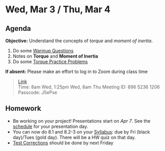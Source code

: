 Wed, Mar 3 / Thu, Mar 4
==================  
  
Agenda  
---------  
**Objective:** Understand the concepts of *torque* and *moment of inertia*.

1. Do some [Warmup Questions][wu]
2. Notes on **Torque** and **Moment of Inertia**
3. Do some [Torque Practice Problems][probs]

**If absent:** Please make an effort to log in to Zoom during class time  
> [Link](https://us02web.zoom.us/j/89652361206?pwd=L3ZYQzBGNitFK0J6K1M4Nk1iM1dYQT09)  
> Time: 8am Wed, 1:25pm Wed, 8am Thu
> Meeting ID: 896 5236 1206  
> Passcode: J5ePse 

Homework   
-------------  
- Be working on your project! Presentations start on *Apr 7*.  See the [schedule][sched] for your presentation day.	
- You can now do 8.1 and 8.2-3 on your [Syllabus]: due by Fri (black day)/Tues (gold day).  There will be a HW quiz on that day.
- [Test Corrections][correct] should be done by next Friday

[sched]: https://avoncsc-my.sharepoint.com/:x:/g/personal/zjrohrbach_avon-schools_org/EVMXHFfIjQJDml8sDSyMeYsBLcV4ZCg-pDrGaicpsu_iBQ?e=RfXTgy
[syllabus]: https://avon.schoology.com/course/2624603229/materials?f=369843178
[correct]: https://avon.schoology.com/assignment/4731439922/info
[wu]: https://avon.schoology.com/page/4736717996
[probs]: https://avon.schoology.com/page/4736900872
<!--stackedit_data:
eyJoaXN0b3J5IjpbMTc5NDA1NTk0OSw4NzgzMzg2MDYsLTE0Nz
g3MTQwNTksMTY2NjU5MTE5NSw2NTI4MTUzMzIsMzU3MzE1NDY5
LDE1NjgwNDYwODEsLTc1MTY0Nzc0OCwtMTg3NjQyMTc4OCwtMT
gxMTU2MTQxMCwtNzg2MjczMzY5LC0xOTc3NTg5MTE3LC0xMTY3
NDAxOTgxLDEzMDkxOTQwOCwxMjY0NzM3ODM3LC0xNTAzNTAzNT
k1LDIwMzQzMzk3MzMsLTY4NzI1NjAxNiw1MTEyMzg0MjEsLTE1
MzA0NzgwMjFdfQ==
-->